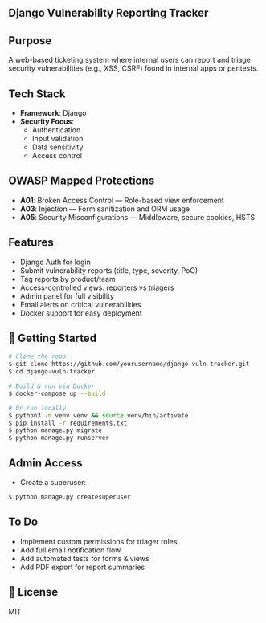 ## Django Vulnerability Reporting Tracker

## Purpose
A web-based ticketing system where internal users can report and triage security vulnerabilities (e.g., XSS, CSRF) found in internal apps or pentests.

## Tech Stack
- **Framework**: Django
- **Security Focus**:
  - Authentication
  - Input validation
  - Data sensitivity
  - Access control

## OWASP Mapped Protections
- **A01**: Broken Access Control — Role-based view enforcement
- **A03**: Injection — Form sanitization and ORM usage
- **A05**: Security Misconfigurations — Middleware, secure cookies, HSTS

## Features
- Django Auth for login
- Submit vulnerability reports (title, type, severity, PoC)
- Tag reports by product/team
- Access-controlled views: reporters vs triagers
- Admin panel for full visibility
- Email alerts on critical vulnerabilities
- Docker support for easy deployment

## 🚀 Getting Started
```bash
# Clone the repo
$ git clone https://github.com/yourusername/django-vuln-tracker.git
$ cd django-vuln-tracker

# Build & run via Docker
$ docker-compose up --build

# Or run locally
$ python3 -m venv venv && source venv/bin/activate
$ pip install -r requirements.txt
$ python manage.py migrate
$ python manage.py runserver
```

## Admin Access
- Create a superuser:
```bash
$ python manage.py createsuperuser
```

## To Do
- Implement custom permissions for triager roles
- Add full email notification flow
- Add automated tests for forms & views
- Add PDF export for report summaries

## 📄 License
MIT
